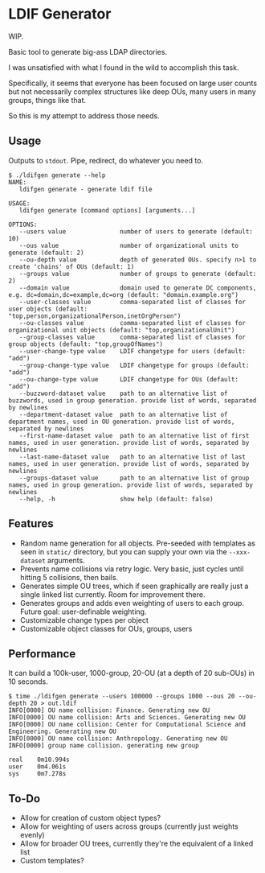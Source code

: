 # LDIF Generator

WIP.

Basic tool to generate big-ass LDAP directories.

I was unsatisfied with what I found in the wild to accomplish this task.

Specifically, it seems that everyone has been focused on large user counts but not necessarily complex structures like
deep OUs, many users in many groups, things like that.

So this is my attempt to address those needs.

## Usage

Outputs to `stdout`. Pipe, redirect, do whatever you need to. 

```text
$ ./ldifgen generate --help
NAME:
   ldifgen generate - generate ldif file

USAGE:
   ldifgen generate [command options] [arguments...]

OPTIONS:
   --users value               number of users to generate (default: 10)
   --ous value                 number of organizational units to generate (default: 2)
   --ou-depth value            depth of generated OUs. specify n>1 to create 'chains' of OUs (default: 1)
   --groups value              number of groups to generate (default: 2)
   --domain value              domain used to generate DC components, e.g. dc=domain,dc=example,dc=org (default: "domain.example.org")
   --user-classes value        comma-separated list of classes for user objects (default: "top,person,organizationalPerson,inetOrgPerson")
   --ou-classes value          comma-separated list of classes for organizational unit objects (default: "top,organizationalUnit")
   --group-classes value       comma-separated list of classes for group objects (default: "top,groupOfNames")
   --user-change-type value    LDIF changetype for users (default: "add")
   --group-change-type value   LDIF changetype for groups (default: "add")
   --ou-change-type value      LDIF changetype for OUs (default: "add")
   --buzzword-dataset value    path to an alternative list of buzzwords, used in group generation. provide list of words, separated by newlines
   --department-dataset value  path to an alternative list of department names, used in OU generation. provide list of words, separated by newlines
   --first-name-dataset value  path to an alternative list of first names, used in user generation. provide list of words, separated by newlines
   --last-name-dataset value   path to an alternative list of last names, used in user generation. provide list of words, separated by newlines
   --groups-dataset value      path to an alternative list of group names, used in group generation. provide list of words, separated by newlines
   --help, -h                  show help (default: false)

```

## Features

- Random name generation for all objects. Pre-seeded with templates as seen in `static/` directory, but you can supply
your own via the `--xxx-dataset` arguments. 
- Prevents name collisions via retry logic. Very basic, just cycles until hitting 5 collisions, then bails. 
- Generates simple OU trees, which if seen graphically are really just a single linked list currently. Room for improvement
there. 
- Generates groups and adds even weighting of users to each group. Future goal: user-definable weighting.
- Customizable change types per object
- Customizable object classes for OUs, groups, users

## Performance

It can build a 100k-user, 1000-group, 20-OU (at a depth of 20 sub-OUs) in 10 seconds.

```text
$ time ./ldifgen generate --users 100000 --groups 1000 --ous 20 --ou-depth 20 > out.ldif
INFO[0000] OU name collision: Finance. Generating new OU 
INFO[0000] OU name collision: Arts and Sciences. Generating new OU 
INFO[0000] OU name collision: Center for Computational Science and Engineering. Generating new OU 
INFO[0000] OU name collision: Anthropology. Generating new OU 
INFO[0000] group name collision. generating new group   

real    0m10.994s
user    0m4.061s
sys     0m7.278s

```

## To-Do
- Allow for creation of custom object types? 
- Allow for weighting of users across groups (currently just weights evenly)
- Allow for broader OU trees, currently they're the equivalent of a linked list
- Custom templates?